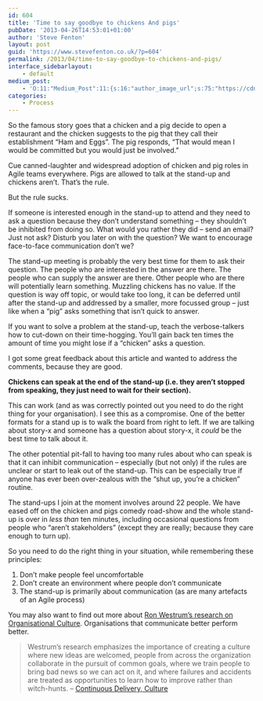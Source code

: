 ```yaml
---
id: 604
title: 'Time to say goodbye to chickens And pigs'
pubDate: '2013-04-26T14:53:01+01:00'
author: 'Steve Fenton'
layout: post
guid: 'https://www.stevefenton.co.uk/?p=604'
permalink: /2013/04/time-to-say-goodbye-to-chickens-and-pigs/
interface_sidebarlayout:
    - default
medium_post:
    - 'O:11:"Medium_Post":11:{s:16:"author_image_url";s:75:"https://cdn-images-1.medium.com/fit/c/400/400/1*eXkhfEuF41g5W_xnc_ydLA.jpeg";s:10:"author_url";s:38:"https://medium.com/@steve.fenton.co.uk";s:11:"byline_name";N;s:12:"byline_email";N;s:10:"cross_link";s:3:"yes";s:2:"id";s:12:"c6fb7ca3d83a";s:21:"follower_notification";s:3:"yes";s:7:"license";s:19:"all-rights-reserved";s:14:"publication_id";s:2:"-1";s:6:"status";s:5:"draft";s:3:"url";s:51:"https://medium.com/@steve.fenton.co.uk/c6fb7ca3d83a";}'
categories:
    - Process
---
```


So the famous story goes that a chicken and a pig decide to open a restaurant and the chicken suggests to the pig that they call their establishment “Ham and Eggs”. The pig responds, “That would mean I would be committed but you would just be involved.”

Cue canned-laughter and widespread adoption of chicken and pig roles in Agile teams everywhere. Pigs are allowed to talk at the stand-up and chickens aren’t. That’s the rule.

But the rule sucks.

If someone is interested enough in the stand-up to attend and they need to ask a question because they don’t understand something – they shouldn’t be inhibited from doing so. What would you rather they did – send an email? Just not ask? Disturb you later on with the question? We want to encourage face-to-face communication don’t we?

The stand-up meeting is probably the very best time for them to ask their question. The people who are interested in the answer are there. The people who can supply the answer are there. Other people who are there will potentially learn something. Muzzling chickens has no value. If the question is way off topic, or would take too long, it can be deferred until after the stand-up and addressed by a smaller, more focussed group – just like when a “pig” asks something that isn’t quick to answer.

If you want to solve a problem at the stand-up, teach the verbose-talkers how to cut-down on their time-hogging. You’ll gain back ten times the amount of time you might lose if a “chicken” asks a question.

I got some great feedback about this article and wanted to address the comments, because they are good.

**Chickens can speak at the end of the stand-up (i.e. they aren’t stopped from speaking, they just need to wait for their section).**

This can work (and as was correctly pointed out you need to do the right thing for your organisation). I see this as a compromise. One of the better formats for a stand up is to walk the board from right to left. If we are talking about story-x and someone has a question about story-x, it *could* be the best time to talk about it.

The other potential pit-fall to having too many rules about who can speak is that it can inhibit communication – especially (but not only) if the rules are unclear or start to leak out of the stand-up. This can be especially true if anyone has ever been over-zealous with the “shut up, you’re a chicken” routine.

The stand-ups I join at the moment involves around 22 people. We have eased off on the chicken and pigs comedy road-show and the whole stand-up is over in *less than* ten minutes, including occasional questions from people who “aren’t stakeholders” (except they are really; because they care enough to turn up).

So you need to do the right thing in your situation, while remembering these principles:

1. Don’t make people feel uncomfortable
2. Don’t create an environment where people don’t communicate
3. The stand-up is primarily about communication (as are many artefacts of an Agile process)

You may also want to find out more about [Ron Westrum’s research on Organisational Culture](http://qualitysafety.bmj.com/content/13/suppl_2/ii22). Organisations that communicate better perform better.

> Westrum’s research emphasizes the importance of creating a culture where new ideas are welcomed, people from across the organization collaborate in the pursuit of common goals, where we train people to bring bad news so we can act on it, and where failures and accidents are treated as opportunities to learn how to improve rather than witch-hunts. – [Continuous Delivery, Culture](https://continuousdelivery.com/implementing/culture/)